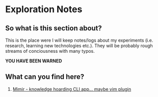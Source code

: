 # Exploration Notes

## So what is this section about?
This is the place were I will keep notes/logs about my experiments (i.e. research, learning new technologies etc.). They will be probably rough streams of conciousness with many typos.

**YOU HAVE BEEN WARNED**

## What can you find here?
1. [Mimir - knowledge hoarding CLI app... maybe vim plugin](.mimir.md)
